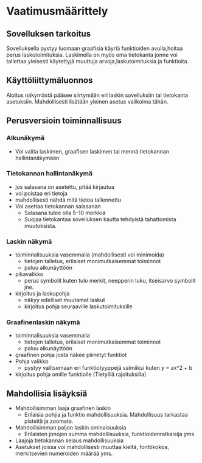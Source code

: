 # Vaatimusmäärittely


## Sovelluksen tarkoitus
Sovelluksella pystyy luomaan graafisia käyriä funktioiden avulla,hoitaa perus laskutoimituksia. Laskimella on myös oma tietokanta  jonne voi tallettaa yleisesti käytettyjä muuttuja arvoja,laskutoimituksia ja funktioita.



## Käyttöliittymäluonnos
Aloitus näkymästä pääsee siirtymään eri laskin sovelluksiin tai tietokanta asetuksiin. Mahdollisesti lisätään yleinen asetus valikoima tähän. 


## Perusversioin toiminnallisuus
### Alkunäkymä 
- Voi valita laskimen, graafisen laskimen tai mennä tietokannan hallintanäkymään
 ### Tietokannan hallintanäkymä
- jos salasana on asetettu, pitää kirjautua
- voi poistaa eri tietoja
- mahdollisesti nähdä mitä tietoa tallennettu
- Voi asettaa tietokannan salasanan
  - Salasana tulee olla 5-10 merkkiä
  - Suojaa tietokantaa sovelluksen kautta tehdyistä tahattomista muutoksista.

### Laskin näkymä
- toiminnalisuuksia vasemmalla (mahdollisesti voi minimoida)
  - tietojen talletus, erilaiset monimutkaisemmat toiminnot
  - paluu alkunäyttöön
- pikavalikko
  - perus symbolit kuten tulo merkit, neepperin luku, itseisarvo symbolit jne.
- kirjoitus ja laskupohja
  - näkyy edelliset muutamat laskut
  - kirjoitus pohja seuraaville laskutoimituksille
### Graafinenlaskin näkymä
- toiminnalisuuksia vasemmalla
  - tietojen talletus, erilaiset monimutkaisemmat toiminnot
  - paluu alkunäyttöön
- graafinen pohja josta näkee piirretyt funktiot
- Pohja valikko
  - pystyy valitsemaan eri funktiotyyppejä valmiiksi kuten y = ax^2 + b 
- kirjoitus pohja omille funktiolle (Tietyillä rajoituksilla)

## Mahdollisia lisäyksiä
- Mahdollisimman laaja graafinen laskin
  - Erilaisia pohjia ja funktio mahdollisuuksia. Mahdollisuus tarkastaa pisteitä ja zoomata.
- Mahdollisimman paljon laskin ominaisuuksia
  - Erilaisten jonojen summa mahdollisuuksia, funktioidenratkaisija yms 
- Laajoja tietokannan selaus mahdollisuuksia
- Asetukset joissa voi mahdollisesti muuttaa kieltä, fonttikokoa, merkitsevien numeroiden määrää yms.


 
